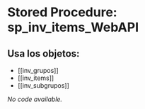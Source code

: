 # Stored Procedure: sp_inv_items_WebAPI

## Usa los objetos:
- [[inv_grupos]]
- [[inv_items]]
- [[inv_subgrupos]]

*No code available.*
